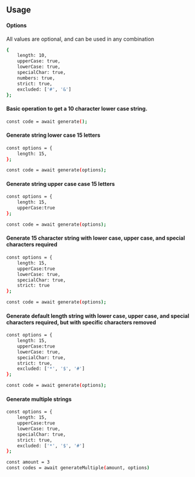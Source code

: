 ## Usage

#### Options

All values are optional, and can be used in any combination

```bash
{
    length: 10,
    upperCase: true,
    lowerCase: true,
    specialChar: true,
    numbers: true,
    strict: true,
    excluded: ['#', '&']
};
```

#### Basic operation to get a 10 character lower case string.

```bash
const code = await generate();
```

#### Generate string lower case 15 letters

```bash
const options = {
    length: 15,
};

const code = await generate(options);

```

#### Generate string upper case case 15 letters

```bash
const options = {
    length: 15,
    upperCase:true
};

const code = await generate(options);

```

#### Generate 15 character string with lower case, upper case, and special characters required

```bash
const options = {
    length: 15,
    upperCase:true
    lowerCase: true,
    specialChar: true,
    strict: true
};

const code = await generate(options);

```

#### Generate default length string with lower case, upper case, and special characters required, but with specific characters removed

```bash
const options = {
    length: 15,
    upperCase:true
    lowerCase: true,
    specialChar: true,
    strict: true,
    excluded: ['*', '$', '#']
};

const code = await generate(options);

```

#### Generate multiple strings
```bash
const options = {
    length: 15,
    upperCase:true
    lowerCase: true,
    specialChar: true,
    strict: true,
    excluded: ['*', '$', '#']
};

const amount = 3
const codes = await generateMultiple(amount, options)
```